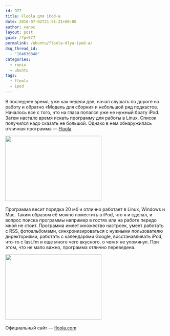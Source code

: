 ```yaml
---
id: 977
title: Floola для iPod-a
date: 2010-07-02T21:51:21+00:00
author: vanoc
layout: post
guid: /?p=977
permalink: /ubuntu/floola-dlya-ipod-a/
dsq_thread_id:
  - "164630848"
categories:
  - runix
  - ubuntu
tags:
  - floola
  - ipod
---
```

В последнее время, уже как недели две, начал слушать по дороге на работу и обратно &#171;Модель для сборки&#187; и небольшой ряд подкастов. Началось все с того, что на глаза попался уже не нужный брату iPod. Затем настало время искать программу для работы в Linux. Список получился надо сказать не большой. Однако в нем обнаружилась отличная программа &#8212; [Floola](http://www.floola.com/).

[<img class="aligncenter size-medium wp-image-978" title="floola" src="/uploads/2010/07/floola-300x204.png" alt="" width="300" height="204" srcset="/uploads/2010/07/floola-300x204.png 300w, /uploads/2010/07/floola.png 882w" sizes="(max-width: 300px) 100vw, 300px" />](/uploads/2010/07/floola.png)
  
Программа весит порядка 20 мб и отлично работает в Linux, Windows и Mac. Таким образом её можно поместить в iPod, что я и сделал, и вопрос поиска программы например в гостях или на работе передо мной не стоит. Программа имеет множество настроек, умеет работать с RSS, фотоальбомами, синхронизироваться с нужными пользователю директориями, работать с календарями Google, восстанавливать iPod, что-то с last.fm и еще много чего вкусного, о чем я не упомянул. При этом, что не мало важно, программа отлично переведена.

[<img class="aligncenter size-medium wp-image-979" title="floola podcast" src="/uploads/2010/07/floola_podcast-300x204.png" alt="" width="300" height="204" srcset="/uploads/2010/07/floola_podcast-300x204.png 300w, /uploads/2010/07/floola_podcast.png 882w" sizes="(max-width: 300px) 100vw, 300px" />](/uploads/2010/07/floola_podcast.png)
  
Официальный сайт &#8212; [floola.com](http://www.floola.com/)